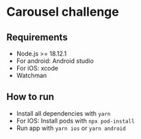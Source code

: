 # Carousel challenge

## Requirements

- Node.js >= 18.12.1
- For android: Android studio
- For iOS: xcode
- Watchman

## How to run

- Install all dependencies with `yarn`
- For IOS: Install pods with `npx pod-install`
- Run app with `yarn ios` or `yarn android`
